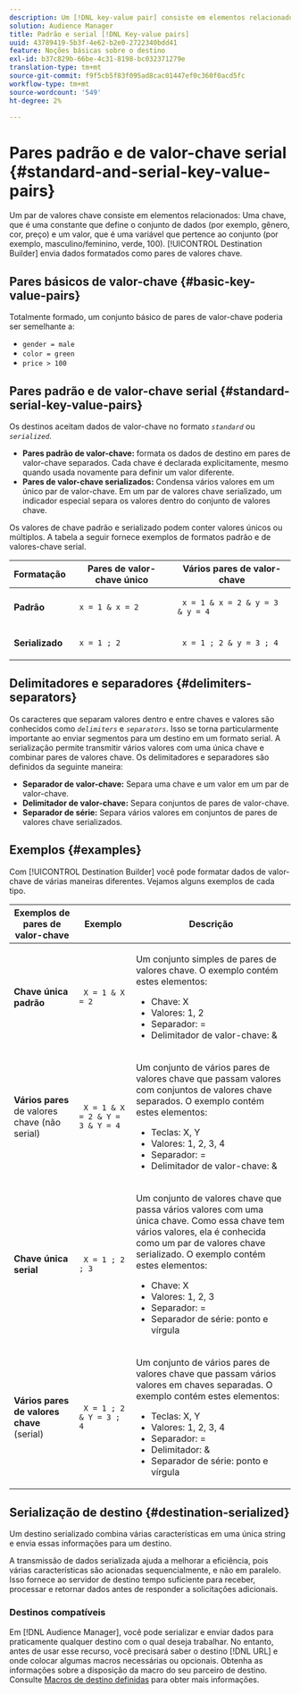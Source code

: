 ```yaml
---
description: Um [!DNL key-value pair] consiste em elementos relacionados. Uma chave, que é uma constante que define o conjunto de dados (por exemplo, gênero, cor, preço) e um valor, que é uma variável que pertence ao conjunto (por exemplo, masculino/feminino, verde, 100). O Construtor de destinos envia dados formatados como pares de valores chave.
solution: Audience Manager
title: Padrão e serial [!DNL Key-value pairs]
uuid: 43789419-5b3f-4e62-b2e0-2722340bdd41
feature: Noções básicas sobre o destino
exl-id: b37c829b-66be-4c31-8198-bc032371279e
translation-type: tm+mt
source-git-commit: f9f5cb5f83f095ad8cac01447ef0c360f0acd5fc
workflow-type: tm+mt
source-wordcount: '549'
ht-degree: 2%

---
```


# Pares padrão e de valor-chave serial {#standard-and-serial-key-value-pairs}

Um par de valores chave consiste em elementos relacionados: Uma chave, que é uma constante que define o conjunto de dados (por exemplo, gênero, cor, preço) e um valor, que é uma variável que pertence ao conjunto (por exemplo, masculino/feminino, verde, 100). [!UICONTROL Destination Builder] envia dados formatados como pares de valores chave.

## Pares básicos de valor-chave {#basic-key-value-pairs}

Totalmente formado, um conjunto básico de pares de valor-chave poderia ser semelhante a:

* `gender = male`
* `color = green`
* `price > 100`

## Pares padrão e de valor-chave serial {#standard-serial-key-value-pairs}

Os destinos aceitam dados de valor-chave no formato *`standard`* ou *`serialized`*.

* **Pares padrão de valor-chave:** formata os dados de destino em pares de valor-chave separados. Cada chave é declarada explicitamente, mesmo quando usada novamente para definir um valor diferente.
* **Pares de valor-chave serializados:** Condensa vários valores em um único par de valor-chave. Em um par de valores chave serializado, um indicador especial separa os valores dentro do conjunto de valores chave.

Os valores de chave padrão e serializado podem conter valores únicos ou múltiplos. A tabela a seguir fornece exemplos de formatos padrão e de valores-chave serial.

<table id="table_7895B1E800934117A19A96380F0CF91B"> 
 <thead> 
  <tr> 
   <th colname="col1" class="entry"> Formatação </th>
   <th colname="col2" class="entry"> Pares de valor-chave único </th>
   <th colname="col3" class="entry"> Vários pares de valor-chave </th>
  </tr>
 </thead>
 <tbody> 
  <tr> 
   <td colname="col1"> <p> <b>Padrão</b> </p> </td>
   <td colname="col2"> <p> <code> x = 1 &amp; x = 2 </code> </p> </td>
   <td colname="col3"> <p> <code> x = 1 &amp; x = 2 &amp; y = 3 &amp; y = 4 </code> </p> </td>
  </tr>
  <tr> 
   <td colname="col1"> <p> <b>Serializado</b> </p> </td> 
   <td colname="col2"> <p> <code> x = 1 ; 2 </code> </p> </td> 
   <td colname="col3"> <p> <code> x = 1 ; 2 &amp; y = 3 ; 4 </code> </p> </td>
  </tr>
 </tbody>
</table>

## Delimitadores e separadores {#delimiters-separators}

Os caracteres que separam valores dentro e entre chaves e valores são conhecidos como *`delimiters`* e *`separators`*. Isso se torna particularmente importante ao enviar segmentos para um destino em um formato serial. A serialização permite transmitir vários valores com uma única chave e combinar pares de valores chave. Os delimitadores e separadores são definidos da seguinte maneira:

* **Separador de valor-chave:** Separa uma chave e um valor em um par de valor-chave.
* **Delimitador de valor-chave:** Separa conjuntos de pares de valor-chave.
* **Separador de série:** Separa vários valores em conjuntos de pares de valores chave serializados.

## Exemplos {#examples}

Com [!UICONTROL Destination Builder] você pode formatar dados de valor-chave de várias maneiras diferentes. Vejamos alguns exemplos de cada tipo.

<table id="table_C2FBDC887C8C4CC88B1B2A7CF8E2795F"> 
 <thead> 
  <tr> 
   <th colname="col1" class="entry"> Exemplos de pares de valor-chave </th> 
   <th colname="col2" class="entry"> Exemplo </th> 
   <th colname="col3" class="entry"> Descrição </th> 
  </tr> 
 </thead>
 <tbody> 
  <tr> 
   <td colname="col1"> <p> <b>Chave única padrão</b> </p> </td> 
   <td colname="col2"> <p> <code> X = 1 &amp; X = 2 </code> </p> </td> 
   <td colname="col3"> <p>Um conjunto simples de pares de valores chave. O exemplo contém estes elementos: </p> 
    <ul id="ul_28C0CB005B264373926CA5D7418EE845"> 
     <li id="li_B6D300DBA9064F0BA743BA9B04339511">Chave: X </li> 
     <li id="li_9A1C98D5C9124FF1B4F032668576C03A">Valores: 1, 2 </li> 
     <li id="li_1D2828328E554176846C94F6140C0CBF">Separador: = </li> 
     <li id="li_0C6A70A0D9534611ACC98A0FD3693587">Delimitador de valor-chave: &amp; </li> 
    </ul> </td> 
  </tr> 
  <tr> 
   <td colname="col1"> <p> <b>Vários pares</b>  de valores chave (não serial) </p> </td> 
   <td colname="col2"> <p> <code> X = 1 &amp; X = 2 &amp; Y = 3 &amp; Y = 4 </code> </p> </td> 
   <td colname="col3"> <p>Um conjunto de vários pares de valores chave que passam valores com conjuntos de valores chave separados. O exemplo contém estes elementos: </p> 
    <ul id="ul_7FB22A43B435463D9F209067FF2C3619"> 
     <li id="li_7487657F6C2F48F5A4C4C9F9E8FB3B4B">Teclas: X, Y </li> 
     <li id="li_B828CF81DAB8443FBB2EDF6538A63B3C">Valores: 1, 2, 3, 4 </li> 
     <li id="li_EA4C95F6C93D435EB79237E38CE6F011">Separador: = </li> 
     <li id="li_45984AE2B581498299054BA5276D461D">Delimitador de valor-chave: &amp; </li> 
    </ul> </td> 
  </tr> 
  <tr> 
   <td colname="col1"> <p> <b>Chave única serial</b> </p> </td> 
   <td colname="col2"> <p> <code> X = 1 ; 2 ; 3 </code> </p> </td> 
   <td colname="col3"> <p>Um conjunto de valores chave que passa vários valores com uma única chave. Como essa chave tem vários valores, ela é conhecida como um par de valores chave serializado. O exemplo contém estes elementos: </p> 
    <ul id="ul_69C4C662B9BD4F77BB940D921B316CCF"> 
     <li id="li_718BEC527E69417C9F88D3DBD3357A28">Chave: X </li> 
     <li id="li_659DCBBFB4024AC2B9C4E74D2A86648D">Valores: 1, 2, 3 </li> 
     <li id="li_9A890233C6F84085A7BD5EA4D044E3CC">Separador: = </li> 
     <li id="li_AFC0426EA6044F8BAFD915FCB3808FBA">Separador de série: ponto e vírgula </li> 
    </ul> </td> 
  </tr> 
  <tr> 
   <td colname="col1"> <p> <b>Vários pares de valores chave</b>  (serial) </p> </td> 
   <td colname="col2"> <p> <code> X = 1 ; 2 &amp; Y = 3 ; 4 </code> </p> </td> 
   <td colname="col3"> <p>Um conjunto de vários pares de valores chave que passam vários valores em chaves separadas. O exemplo contém estes elementos: </p> 
    <ul id="ul_CB50133B2E944818B9F2A0586EF69774"> 
     <li id="li_FD3D7ECC2BF046E99B1ED0B73EFE341F">Teclas: X, Y </li> 
     <li id="li_2BADC98C4CE74BBBBA1DC446D24615AC">Valores: 1, 2, 3, 4 </li> 
     <li id="li_4125435175AD4A43A44B980B28F32364">Separador: = </li> 
     <li id="li_48CFC279B2514F4FB2935B05FC7F287A">Delimitador: &amp; </li> 
     <li id="li_576C731F2FAF47FD92F55345CD6D36A0">Separador de série: ponto e vírgula </li> 
    </ul> </td> 
  </tr> 
 </tbody> 
</table>

## Serialização de destino {#destination-serialized}

Um destino serializado combina várias características em uma única string e envia essas informações para um destino.

<!-- c_dest_serialized.xml -->

A transmissão de dados serializada ajuda a melhorar a eficiência, pois várias características são acionadas sequencialmente, e não em paralelo. Isso fornece ao servidor de destino tempo suficiente para receber, processar e retornar dados antes de responder a solicitações adicionais.

### Destinos compatíveis

Em [!DNL Audience Manager], você pode serializar e enviar dados para praticamente qualquer destino com o qual deseja trabalhar. No entanto, antes de usar esse recurso, você precisará saber o destino [!DNL URL] e onde colocar algumas macros necessárias ou opcionais. Obtenha as informações sobre a disposição da macro do seu parceiro de destino. Consulte [Macros de destino definidas](../../features/destinations/destination-macros.md#destination-macros-defined) para obter mais informações.
